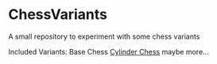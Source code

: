 # ChessVariants
A small repository to experiment with some chess variants

Included Variants:
Base Chess
[Cylinder Chess](https://en.wikipedia.org/wiki/Cylinder_chess)
maybe more...
